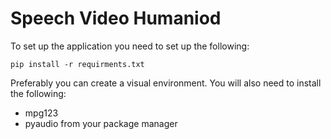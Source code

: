 # Speech Video Humaniod

To set up the application you need to set up the following:

```code
pip install -r requirments.txt
```

Preferably you can create a visual environment. You will also need to install the following:
- mpg123
- pyaudio from your package manager
